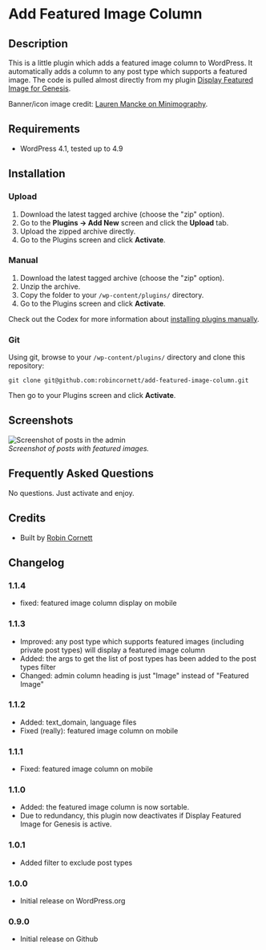 # Add Featured Image Column

## Description

This is a little plugin which adds a featured image column to WordPress. It automatically adds a column to any post type which supports a featured image. The code is pulled almost directly from my plugin [Display Featured Image for Genesis](http://wordpress.org/plugins/display-featured-image-genesis/).

Banner/icon image credit: [Lauren Mancke on Minimography](http://minimography.com/).

## Requirements
* WordPress 4.1, tested up to 4.9

## Installation

### Upload

1. Download the latest tagged archive (choose the "zip" option).
2. Go to the __Plugins -> Add New__ screen and click the __Upload__ tab.
3. Upload the zipped archive directly.
4. Go to the Plugins screen and click __Activate__.

### Manual

1. Download the latest tagged archive (choose the "zip" option).
2. Unzip the archive.
3. Copy the folder to your `/wp-content/plugins/` directory.
4. Go to the Plugins screen and click __Activate__.

Check out the Codex for more information about [installing plugins manually](http://codex.wordpress.org/Managing_Plugins#Manual_Plugin_Installation).

### Git

Using git, browse to your `/wp-content/plugins/` directory and clone this repository:

`git clone git@github.com:robincornett/add-featured-image-column.git`

Then go to your Plugins screen and click __Activate__.

## Screenshots

![Screenshot of posts in the admin](https://github.com/robincornett/add-featured-image-column/blob/master/assets/screenshot-1.png)  
_Screenshot of posts with featured images._

## Frequently Asked Questions

No questions. Just activate and enjoy.

## Credits

* Built by [Robin Cornett](https://robincornett.com/)

## Changelog

### 1.1.4
* fixed: featured image column display on mobile

### 1.1.3
* Improved: any post type which supports featured images (including private post types) will display a featured image column
* Added: the args to get the list of post types has been added to the post types filter
* Changed: admin column heading is just "Image" instead of "Featured Image"

### 1.1.2
* Added: text_domain, language files
* Fixed (really): featured image column on mobile

### 1.1.1
* Fixed: featured image column on mobile

### 1.1.0
* Added: the featured image column is now sortable.
* Due to redundancy, this plugin now deactivates if Display Featured Image for Genesis is active.

### 1.0.1
* Added filter to exclude post types

### 1.0.0
* Initial release on WordPress.org

### 0.9.0
* Initial release on Github
